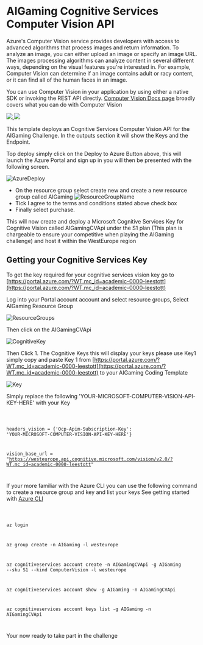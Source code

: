 # AIGaming Cognitive Services Computer Vision API

Azure's Computer Vision service provides developers with access to advanced algorithms that process images and return information. To analyze an image, you can either upload an image or specify an image URL. The images processing algorithms can analyze content in several different ways, depending on the visual features you're interested in. For example, Computer Vision can determine if an image contains adult or racy content, or it can find all of the human faces in an image.

You can use Computer Vision in your application by using either a native SDK or invoking the REST API directly. [Computer Vision Docs page](https://docs.microsoft.com/azure/cognitive-services/Computer-vision/Home?WT.mc_id=academic-0000-leestott) broadly covers what you can do with Computer Vision

<a href="https://portal.azure.com/?WT.mc_id=academic-0000-leestott#create/Microsoft.Template/uri/https%3A%2F%2Fraw.githubusercontent.com%2Fleestott%2FAigaming%2Fmaster%2Fazuredeploy.json" target="_blank">
<img src="https://github.com/leestott/Aigaming/blob/master/Images/deploytoazure.png"/>
</a>
<a href="http://armviz.io/#/?load=https%3A%2F%2Fraw.githubusercontent.com%2Fleestott%2FAigaming%2Fmaster%2Fazuredeploy.json" target="_blank">
<img src="https://github.com/leestott/Aigaming/blob/master/Images/visualizebutton.png"/>
</a>

This template deploys an Cognitive Services Computer Vision API for the AIGaming Challenge.
In the outputs section it will show the Keys and the Endpoint.

Top deploy simply click on the Deploy to Azure Button above, this will launch the Azure Portal and sign up in you will then be presented with the following screen.

![AzureDeploy](/Images/Deploy.PNG)

* On the resource group select create new and create a new resource group called AIGaming
![ResourceGroupName](/Images/Aigaming.PNG)
* Tick I agree to the terms and conditions stated above check box
* Finally select purchase.

This will now create and deploy a Microsoft Cognitive Services Key for Cognitive Vision called AIGamingCVApi under the S1 plan (This plan is chargeable to ensure your competitive when playing the AIGaming challenge) and host it within the WestEurope region

## Getting your Cognitive Services Key

To get the key required for your cognitive services vision key go to [https://portal.azure.com/?WT.mc_id=academic-0000-leestott](https://portal.azure.com/?WT.mc_id=academic-0000-leestott)

Log into your Portal account account and select resource groups, Select AIGaming Resource Group

![ResourceGroups](/Images/Cognitive.png)

Then click on the AIGamingCVApi

![CognitiveKey](/Images/CognitiveKey.png)

Then Click 1. The Cognitive Keys this will display your keys please use Key1 simply copy and paste Key 1 from [https://portal.azure.com/?WT.mc_id=academic-0000-leestott](https://portal.azure.com/?WT.mc_id=academic-0000-leestott) to your AIGaming Coding Template

![Key](/Images/Key.png)

Simply replace the following 'YOUR-MICROSOFT-COMPUTER-VISION-API-KEY-HERE' with your Key

<code>

headers_vision = {'Ocp-Apim-Subscription-Key': 'YOUR-MICROSOFT-COMPUTER-VISION-API-KEY-HERE'}

vision_base_url = "https://westeurope.api.cognitive.microsoft.com/vision/v2.0/?WT.mc_id=academic-0000-leestott"

</code>

If your more familiar with the Azure CLI you can use the following command to create a resource group and key and list your keys
See getting started with [Azure CLI](https://docs.microsoft.com/cli/azure/get-started-with-azure-cli?view=azure-cli-latest&WT.mc_id=academic-0000-leestott)

<code>

az login

az group create -n AIGaming -l westeurope

az cognitiveservices account create -n AIGamingCVApi -g AIGaming --sku S1 --kind ComputerVision -l westeurope

az cognitiveservices account show -g AIGaming -n AIGamingCVApi

az cognitiveservices account keys list -g AIGaming -n AIGamingCVApi

</code>

Your now ready to take part in the challenge